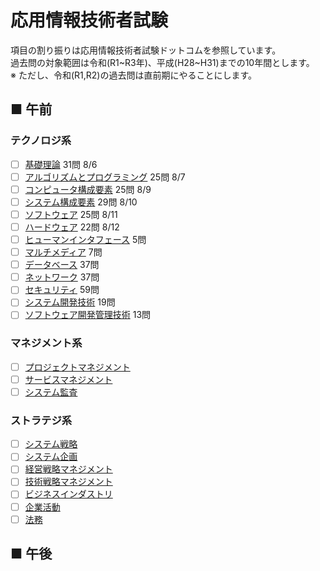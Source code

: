 # 応用情報技術者試験
項目の割り振りは応用情報技術者試験ドットコムを参照しています。  
過去問の対象範囲は令和(R1\~R3年)、平成(H28\~H31)までの10年間とします。  
※ ただし、令和(R1,R2)の過去問は直前期にやることにします。
## ■ 午前
### テクノロジ系
- [ ] [基礎理論](https://github.com/thetaru/memorandum/tree/master/Qualification/AppliedInformationTechnologyEngineerExamination/01) 31問 8/6
- [ ] [アルゴリズムとプログラミング](https://github.com/thetaru/memorandum/tree/master/Qualification/AppliedInformationTechnologyEngineerExamination/02) 25問 8/7
- [ ] [コンピュータ構成要素](https://github.com/thetaru/memorandum/tree/master/Qualification/AppliedInformationTechnologyEngineerExamination/03) 25問 8/9
- [ ] [システム構成要素](https://github.com/thetaru/memorandum/tree/master/Qualification/AppliedInformationTechnologyEngineerExamination/04) 29問 8/10
- [ ] [ソフトウェア](https://github.com/thetaru/memorandum/tree/master/Qualification/AppliedInformationTechnologyEngineerExamination/05) 25問 8/11
- [ ] [ハードウェア](https://github.com/thetaru/memorandum/tree/master/Qualification/AppliedInformationTechnologyEngineerExamination/06) 22問 8/12
- [ ] [ヒューマンインタフェース](https://github.com/thetaru/memorandum/tree/master/Qualification/AppliedInformationTechnologyEngineerExamination/07) 5問
- [ ] [マルチメディア](https://github.com/thetaru/memorandum/tree/master/Qualification/AppliedInformationTechnologyEngineerExamination/08) 7問
- [ ] [データベース](https://github.com/thetaru/memorandum/tree/master/Qualification/AppliedInformationTechnologyEngineerExamination/09) 37問
- [ ] [ネットワーク](https://github.com/thetaru/memorandum/tree/master/Qualification/AppliedInformationTechnologyEngineerExamination/10) 37問
- [ ] [セキュリティ](https://github.com/thetaru/memorandum/tree/master/Qualification/AppliedInformationTechnologyEngineerExamination/11) 59問
- [ ] [システム開発技術](https://github.com/thetaru/memorandum/tree/master/Qualification/AppliedInformationTechnologyEngineerExamination/12) 19問
- [ ] [ソフトウェア開発管理技術](https://github.com/thetaru/memorandum/tree/master/Qualification/AppliedInformationTechnologyEngineerExamination/13) 13問
### マネジメント系
- [ ] [プロジェクトマネジメント](https://github.com/thetaru/memorandum/tree/master/Qualification/AppliedInformationTechnologyEngineerExamination/14)
- [ ] [サービスマネジメント](https://github.com/thetaru/memorandum/tree/master/Qualification/AppliedInformationTechnologyEngineerExamination/15)
- [ ] [システム監査](https://github.com/thetaru/memorandum/tree/master/Qualification/AppliedInformationTechnologyEngineerExamination/16)
### ストラテジ系
- [ ] [システム戦略](https://github.com/thetaru/memorandum/tree/master/Qualification/AppliedInformationTechnologyEngineerExamination/17)
- [ ] [システム企画](https://github.com/thetaru/memorandum/tree/master/Qualification/AppliedInformationTechnologyEngineerExamination/18)
- [ ] [経営戦略マネジメント](https://github.com/thetaru/memorandum/tree/master/Qualification/AppliedInformationTechnologyEngineerExamination/19)
- [ ] [技術戦略マネジメント](https://github.com/thetaru/memorandum/tree/master/Qualification/AppliedInformationTechnologyEngineerExamination/20)
- [ ] [ビジネスインダストリ](https://github.com/thetaru/memorandum/tree/master/Qualification/AppliedInformationTechnologyEngineerExamination/21)
- [ ] [企業活動](https://github.com/thetaru/memorandum/tree/master/Qualification/AppliedInformationTechnologyEngineerExamination/22)
- [ ] [法務](https://github.com/thetaru/memorandum/tree/master/Qualification/AppliedInformationTechnologyEngineerExamination/23)
## ■ 午後
